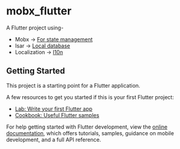 # mobx_flutter

A Flutter project using- 

- Mobx -> [For state management](https://mobx.netlify.app/)
- Isar -> [Local database](https://isar.dev/tutorials/quickstart.html)
- Localization -> [I10n](https://docs.flutter.dev/accessibility-and-localization/internationalization)

## Getting Started

This project is a starting point for a Flutter application.

A few resources to get you started if this is your first Flutter project:

- [Lab: Write your first Flutter app](https://docs.flutter.dev/get-started/codelab)
- [Cookbook: Useful Flutter samples](https://docs.flutter.dev/cookbook)

For help getting started with Flutter development, view the
[online documentation](https://docs.flutter.dev/), which offers tutorials,
samples, guidance on mobile development, and a full API reference.
